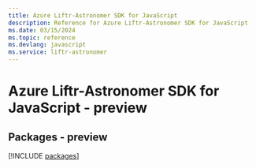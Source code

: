 ```yaml
---
title: Azure Liftr-Astronomer SDK for JavaScript
description: Reference for Azure Liftr-Astronomer SDK for JavaScript
ms.date: 03/15/2024
ms.topic: reference
ms.devlang: javascript
ms.service: liftr-astronomer
---
```

# Azure Liftr-Astronomer SDK for JavaScript - preview
## Packages - preview
[!INCLUDE [packages](liftr-astronomer-index.md)]